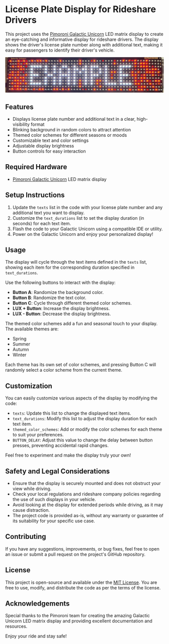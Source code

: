 # License Plate Display for Rideshare Drivers

This project uses the [Pimoroni Galactic Unicorn](https://shop.pimoroni.com/products/galactic-unicorn) LED matrix display to create an eye-catching and informative display for rideshare drivers. The display shows the driver's license plate number along with additional text, making it easy for passengers to identify their driver's vehicle.

![Project Photo](IMG_3663.jpeg)

## Features

- Displays license plate number and additional text in a clear, high-visibility format
- Blinking background in random colors to attract attention
- Themed color schemes for different seasons or moods
- Customizable text and color settings
- Adjustable display brightness
- Button controls for easy interaction

## Required Hardware

- [Pimoroni Galactic Unicorn](https://shop.pimoroni.com/products/galactic-unicorn) LED matrix display

## Setup Instructions

1. Update the `texts` list in the code with your license plate number and any additional text you want to display.
2. Customize the `text_durations` list to set the display duration (in seconds) for each text item.
3. Flash the code to your Galactic Unicorn using a compatible IDE or utility.
4. Power on the Galactic Unicorn and enjoy your personalized display!

## Usage

The display will cycle through the text items defined in the `texts` list, showing each item for the corresponding duration specified in `text_durations`.

Use the following buttons to interact with the display:

- **Button A**: Randomize the background color.
- **Button B**: Randomize the text color.
- **Button C**: Cycle through different themed color schemes.
- **LUX + Button**: Increase the display brightness.
- **LUX - Button**: Decrease the display brightness.

The themed color schemes add a fun and seasonal touch to your display. The available themes are:

- Spring
- Summer
- Autumn
- Winter

Each theme has its own set of color schemes, and pressing Button C will randomly select a color scheme from the current theme.

## Customization

You can easily customize various aspects of the display by modifying the code:

- `texts`: Update this list to change the displayed text items.
- `text_durations`: Modify this list to adjust the display duration for each text item.
- `themed_color_schemes`: Add or modify the color schemes for each theme to suit your preferences.
- `BUTTON_DELAY`: Adjust this value to change the delay between button presses, preventing accidental rapid changes.

Feel free to experiment and make the display truly your own!

## Safety and Legal Considerations

- Ensure that the display is securely mounted and does not obstruct your view while driving.
- Check your local regulations and rideshare company policies regarding the use of such displays in your vehicle.
- Avoid looking at the display for extended periods while driving, as it may cause distraction.
- The project code is provided as-is, without any warranty or guarantee of its suitability for your specific use case.

## Contributing

If you have any suggestions, improvements, or bug fixes, feel free to open an issue or submit a pull request on the project's GitHub repository.

## License

This project is open-source and available under the [MIT License](https://opensource.org/licenses/MIT). You are free to use, modify, and distribute the code as per the terms of the license.

## Acknowledgements

Special thanks to the Pimoroni team for creating the amazing Galactic Unicorn LED matrix display and providing excellent documentation and resources.

Enjoy your ride and stay safe!